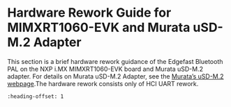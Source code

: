 # Hardware Rework Guide for MIMXRT1060-EVK and Murata uSD-M.2 Adapter

This section is a brief hardware rework guidance of the Edgefast Bluetooth PAL on the NXP i.MX MIMXRT1060-EVK board and Murata uSD-M.2 adapter. For details on Murata uSD-M.2 Adapter, see the [Murata’s uSD-M.2 webpage](https://www.murata.com/products/connectivitymodule/wi-fi-bluetooth/overview/lineup/usd-m2-adapter).The hardware rework consists only of HCI UART rework.


```{include} ../topics/hardware_rework_016.md
:heading-offset: 1
```

